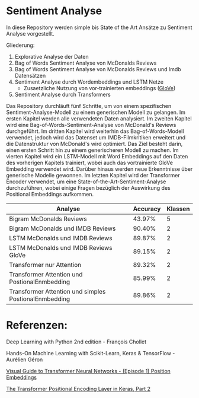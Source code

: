 # Sentiment Analyse
In diese Repository werden simple bis State of the Art Ansätze zu Sentiment Analyse vorgestellt. 

Gliederung: 

1. Explorative Analyse der Daten
2. Bag of Words Sentiment Analyse von McDonalds Reviews
3. Bag of Words Sentiment Analyse von McDonalds Reviews und Imdb Datensätzen
4. Sentiment Analyse durch Wordembeddings und LSTM Netze 
    - Zusaetzliche Nutzung von vor-trainierten embeddings ([GloVe](https://www.kaggle.com/datasets/anindya2906/glove6b))
5. Sentiment Analyse durch Transformers


Das Repository durchläuft fünf Schritte, um von einem spezifischen Sentiment-Analyse-Modell zu einem generischen Modell zu gelangen. Im ersten Kapitel werden alle verwendeten Daten analysiert. Im zweiten Kapitel wird eine Bag-of-Words-Sentiment-Analyse von McDonald's Reviews durchgeführt. Im dritten Kapitel wird weiterhin das Bag-of-Words-Modell verwendet, jedoch wird das Datenset um IMDB-Filmkritiken erweitert und die Datenstruktur von McDonald's wird optimiert. Das Ziel besteht darin, einen ersten Schritt hin zu einem generischeren Modell zu machen. Im vierten Kapitel wird ein LSTM-Modell mit Word Embeddings auf den Daten des vorherigen Kapitels trainiert, wobei auch das vortrainierte GloVe Embedding verwendet wird. Darüber hinaus werden neue Erkenntnisse über generische Modelle gewonnen. Im letzten Kapitel wird der Transformer Encoder verwendet, um eine State-of-the-Art-Sentiment-Analyse durchzuführen, wobei einige Fragen bezüglich der Auswirkung des Positional Embeddings aufkommen.


| Analyse                                               | Accuracy | Klassen |
|-------------------------------------------------------|----------|---------|
| Bigram McDonalds Reviews                              | 43.97%   | 5       |
| Bigram McDonalds und IMDB Reviews                     | 90.40%   | 2       |
| LSTM McDonalds und IMDB Reviews                       | 89.87%   | 2       |
| LSTM McDonalds und IMDB Reviews GloVe                 | 89.15%   | 2       |
| Transformer nur Attention                             | 89.32%   | 2       |
| Transformer Attention und PostionalEnmbedding         | 85.99%   | 2       |
| Transformer Attention und simples PostionalEnmbedding | 89.86%   | 2       |


# Referenzen: 
Deep Learning with Python 2nd edition - François Chollet

Hands-On Machine Learning with Scikit-Learn, Keras & TensorFlow - Aurélien Géron

[Visual Guide to Transformer Neural Networks - (Episode 1) Position Embeddings](https://www.youtube.com/watch?v=dichIcUZfOw)

[The Transformer Positional Encoding Layer in Keras, Part 2](https://machinelearningmastery.com/the-transformer-positional-encoding-layer-in-keras-part-2/)
